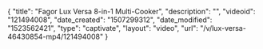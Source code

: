 {
    "title": "Fagor Lux Versa 8-in-1 Multi-Cooker",
    "description": "",
    "videoid": "121494008",
    "date_created": "1507299312",
    "date_modified": "1523562421",
    "type": "captivate",
    "layout": "video",
    "url": "\/v\/lux-versa-46430854-mp4\/121494008"
}